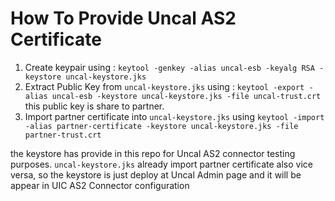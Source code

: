 # How To Provide Uncal AS2 Certificate
1. Create keypair using : `keytool -genkey -alias uncal-esb -keyalg RSA -keystore uncal-keystore.jks`
2. Extract Public Key from `uncal-keystore.jks` using : `keytool -export -alias uncal-esb -keystore uncal-keystore.jks -file uncal-trust.crt` this public key is share to partner.
3. Import partner certificate into `uncal-keystore.jks` using `keytool -import -alias partner-certificate -keystore uncal-keystore.jks -file partner-trust.crt`

the keystore has provide in this repo for Uncal AS2 connector testing purposes.
`uncal-keystore.jks` already import partner certificate also vice versa, so the keystore is just deploy at Uncal Admin page and it will be appear in UIC AS2 Connector configuration
